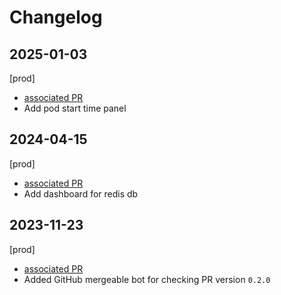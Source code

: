 # Changelog

## 2025-01-03

[prod]

- [associated PR](https://github.com/saritasa-nest/saritasa-devops-grafana-dashboards/pull/12)
- Add pod start time panel

## 2024-04-15

[prod]

- [associated PR](https://github.com/saritasa-nest/saritasa-devops-grafana-dashboards/pull/11)
- Add dashboard for redis db


## 2023-11-23

[prod]

- [associated PR](https://github.com/saritasa-nest/saritasa-devops-grafana-dashboards/pull/3)
- Added GitHub mergeable bot for checking PR  version `0.2.0`
